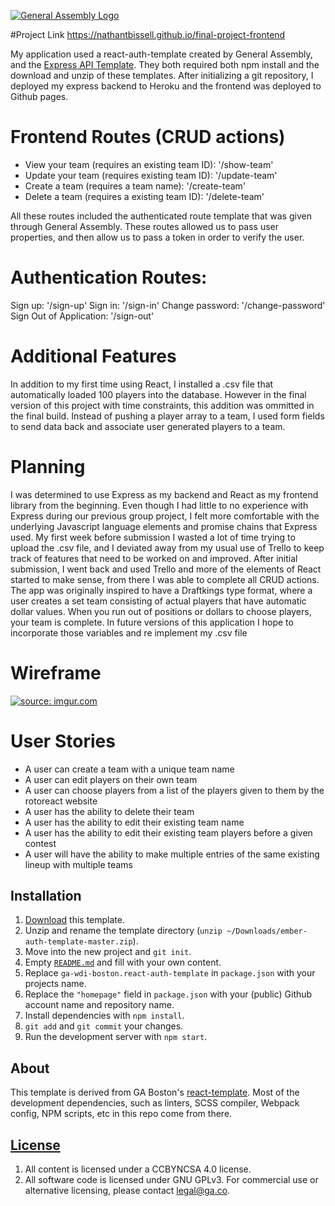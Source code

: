 [![General Assembly Logo](https://camo.githubusercontent.com/1a91b05b8f4d44b5bbfb83abac2b0996d8e26c92/687474703a2f2f692e696d6775722e636f6d2f6b6538555354712e706e67)](https://generalassemb.ly/education/web-development-immersive)

#Project Link
https://nathantbissell.github.io/final-project-frontend

My application used a react-auth-template created by General Assembly, and the [Express API Template](https://git.generalassemb.ly/ga-wdi-boston/express-api-template). They both required both npm install and the download and unzip of these templates. After initializing a git repository, I deployed my express backend to Heroku and the frontend was deployed to Github pages.

# Frontend Routes (CRUD actions)
- View your team (requires an existing team ID): '/show-team'
- Update your team (requires existing team ID): '/update-team'
- Create a team (requires a team name): '/create-team'
- Delete a team (requires a existing team ID): '/delete-team'

All these routes included the authenticated route template that was given through General Assembly. These routes allowed us to pass user properties, and then allow us to pass a token in order to verify the user. 


# Authentication Routes:
Sign up: '/sign-up'
Sign in: '/sign-in'
Change password: '/change-password'
Sign Out of Application: '/sign-out'

# Additional Features

In addition to my first time using React, I installed a .csv file that automatically loaded 100 players into the database. However in the final version of this project with time constraints, this addition was ommitted in the final build. Instead of pushing a player array to a team, I used form fields to send data back and associate user generated players to a team.

# Planning

I was determined to use Express as my backend and React as my frontend library from the beginning. Even though I had little to no experience with Express during our previous group project, I felt more comfortable with the underlying Javascript language elements and promise chains that Express used. My first week before submission I wasted a lot of time trying to upload the .csv file, and I deviated away from my usual use of Trello to keep track of features that need to be worked on and improved. After initial submission, I went back and used Trello and more of the elements of React started to make sense, from there I was able to complete all CRUD actions. The app was originally inspired to have a Draftkings type format, where a user creates a set team consisting of actual players that have automatic dollar values. When you run out of positions or dollars to choose players, your team is complete. In future versions of this application I hope to incorporate those variables and re implement my .csv file

# Wireframe
<a href="https://imgur.com/PWwOkWq"><img src="https://i.imgur.com/PWwOkWq.jpg" title="source: imgur.com" /></a>


 # User Stories

- A user can create a team with a unique team name
- A user can edit players on their own team
- A user can choose players from a list of the players given to them by the rotoreact website
- A user has the ability to delete their team
- A user has the ability to edit their existing team name
- A user has the ability to edit their existing team players before a given contest
- A user will have the ability to make multiple entries of the same existing lineup with multiple teams




## Installation

1. [Download](../../archive/master.zip) this template.
1. Unzip and rename the template directory (`unzip ~/Downloads/ember-auth-template-master.zip`).
1. Move into the new project and `git init`.
1. Empty [`README.md`](README.md) and fill with your own content.
1. Replace `ga-wdi-boston.react-auth-template` in `package.json` with your
   projects name.
1. Replace the `"homepage"` field in `package.json` with your (public) Github
   account name and repository name.
1. Install dependencies with `npm install`.
1. `git add` and `git commit` your changes.
1. Run the development server with `npm start`.

## About

This template is derived from GA Boston's [react-template](https://git.generalassemb.ly/ga-wdi-boston/react-template).
Most of the development dependencies, such as linters, SCSS compiler, Webpack
config, NPM scripts, etc in this repo come from there.


## [License](LICENSE)

1.  All content is licensed under a CC­BY­NC­SA 4.0 license.
1.  All software code is licensed under GNU GPLv3. For commercial use or
    alternative licensing, please contact legal@ga.co.
